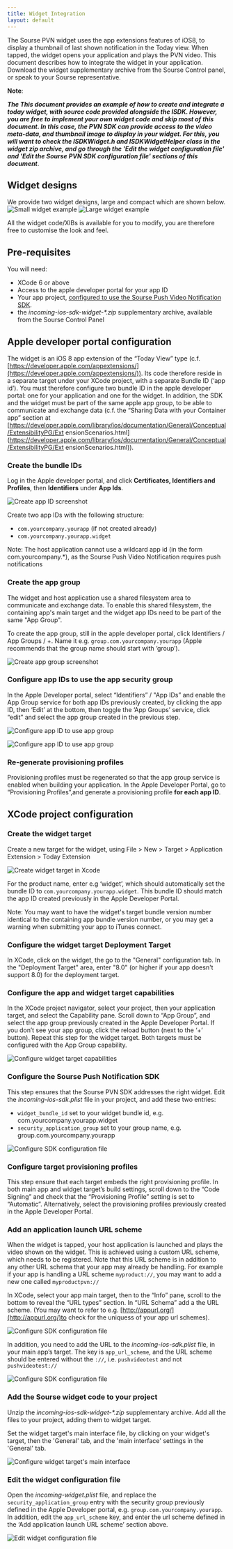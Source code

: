 ```yaml
---
title: Widget Integration
layout: default 
---
```


The Sourse PVN widget uses the app extensions features of iOS8, to display a thumbnail of last shown notification in the Today view. When tapped, the widget opens your application and plays the PVN video. This document describes how to integrate the widget in your application. Download the widget supplementary archive from the Sourse Control panel, or speak to your Sourse representative. 

__Note__:

___The This document provides an example of how to create and integrate a today widget, with source code provided alongside the ISDK. However, you are free to implement your own widget code and skip most of this document. In this case, the PVN SDK can provide access to the video meta-data, and thumbnail image to display in your widget. For this, you will want to check the ISDKWidget.h and ISDKWidgetHelper class in the widget zip archive, and go through the 'Edit the widget configuration file' and 'Edit the Sourse PVN SDK configuration file' sections of this document___.


## Widget designs ##

We provide two widget designs, large and compact which are shown below. 
![Small widget example](./images/widget_small.png)
![Large widget example](./images/widget_large.png)

All the widget code/XIBs is available for you to modify, you are therefore free to customise the look and feel.


## Pre-requisites

You will need: 

* XCode 6 or above
* Access to the apple developer portal for your app ID
* Your app project, [configured to use the Sourse Push Video Notification SDK](./). 
* the _incoming-ios-sdk-widget-*.zip_ supplementary archive, available from the Sourse Control Panel


## Apple developer portal configuration ##

The widget is an iOS 8 app extension of the “Today View” type (c.f. [https://developer.apple.com/app­extensions/](https://developer.apple.com/app­extensions/))​.
Its code therefore reside in a separate target under your XCode project, with a separate Bundle ID (‘app id’). You must therefore configure two bundle ID in the apple developer portal: one for your application and one for the widget. In addition, the SDK and the widget must be part of the same apple app group, to be able to communicate and exchange data (c.f. the “Sharing Data with your Container app” section at [https://developer.apple.com/library/ios/documentation/General/Conceptual/ExtensibilityPG/Ext ensionScenarios.html](https://developer.apple.com/library/ios/documentation/General/Conceptual/ExtensibilityPG/Ext ensionScenarios.html)).


### Create the bundle IDs ###

Log in the Apple developer portal, and click __Certificates, Identifiers and Profiles__, then __Identifiers__ under __App Ids__.

![Create app ID screenshot](./images/widget_appledev_app_id.png)

Create two app IDs with the following structure:

 * `com.yourcompany.yourapp` (if not created already)
 * `com.yourcompany.yourapp.widget`

Note: The host application cannot use a wildcard app id (in the form com.yourcompany.*), as the Sourse Push Video Notification requires push notifications


### Create the app group ### 

The widget and host application use a shared filesystem area to communicate and exchange data. To enable this shared filesystem, the containing app's main target and the widget app IDs need to be part of the same "App Group".

To create the app group, still in the apple developer portal, click Identifiers / App Groups / +. Name it e.g. `group.com.yourcompany.yourapp` (Apple recommends that the group name should start with ‘group’). 
	
![Create app group screenshot](./images/widget_app_group.png)


### Configure app IDs to use the app security group ###

In the Apple Developer portal, select “Identifiers” / "App IDs” and enable the App Group service for both app IDs previously created, by clicking the app ID, then ‘Edit’ at the bottom, then toggle the ‘App Groups’ service, click “edit” and select the app group created in the previous step.

![Configure app ID to use app group](./images/widget_app_group_configure.png)


![Configure app ID to use app group](./images/widget_app_group_configure2.png)


### Re-generate provisioning profiles ###

Provisioning profiles must be re­generated so that the app group service is enabled when building your application. In the Apple Developer Portal, go to “Provisioning Profiles”,and generate a provisioning profile __for each app ID__.

## XCode project configuration

### Create the widget target

Create a new target for the widget, using File > New > Target > Application Extension > Today Extension

![Create widget target in Xcode](./images/widget_create_target.png)

For the product name, enter e.g ‘widget’, which should automatically set the bundle ID to `com.yourcompany.yourapp.widget`. This bundle ID should match the app ID created previously in the Apple Developer Portal.

Note: You may want to have the widget's target bundle version number identical to the containing app bundle version number, or you may get a warning when submitting your app to iTunes connect.

### Configure the widget target Deployment Target

In XCode, click on the widget, the go to the "General" configuration tab. In the "Deployment Target" area, enter "8.0" (or higher if your app doesn't support 8.0) for the deployment target. 

### Configure the app and widget target capabilities

In the XCode project navigator, select your project, then your application target, and select the Capability pane. Scroll down to “App Group”, and select the app group previously created in the Apple Developer Portal. If you don’t see your app group, click the reload button (next to the ‘+’ button). Repeat this step for the widget target. Both targets must be configured with the App Group capability.

![Configure widget target capabilities](./images/widget_configure_target_capabilities.png)


### Configure the Sourse Push Notification SDK

This step ensures that the Sourse PVN SDK addresses the right widget. Edit the _incoming-­ios-­sdk.plist_ file in your project, and add these two entries:

 * `widget_bundle_id`​ set to your widget bundle id, e.g. com.yourcompany.yourapp.widget
 * `security_application_group`​ set to your group name, e.g. group.com.yourcompany.yourapp

![Configure SDK configuration file](./images/widget_sdk_configuration_file.png)

### Configure target provisioning profiles

This step ensure that each target embeds the right provisioning profile. In both main app and widget target’s build settings, scroll down to the “Code Signing” and check that the “Provisioning Profile” setting is set to “Automatic”. Alternatively, select the provisioning profiles previously created in the Apple Developer Portal.

### Add an application launch URL scheme

When the widget is tapped, your host application is launched and plays the video shown on the widget. This is achieved using a custom URL scheme, which needs to be registered.
Note that this URL scheme is in addition to any other URL schema that your app may already be handling. For example if your app is handling a URL scheme `myproduct://`, you may want to add a new one called `myproduct­pvn://`

In XCode, select your app main target, then to the “Info” pane, scroll to the bottom to reveal the “URL types” section. In “URL Schema” add a the URL scheme. (You may want to refer to e.g. [http://appurl.org/](http://appurl.org/)​to check for the uniquess of your app url schemes). 

![Configure SDK configuration file](./images/widget_app_url1.png)

In addition, you need to add the URL to the _incoming­-ios-­sdk.plist_ file, in your main app’s target. The key is `app_url_scheme`, and the URL scheme should be entered without the ```://```, i.e. ```pushvideotest``` and not ```pushvideotest://```

![Configure SDK configuration file](./images/widget_app_url_sdk_config.png)

### Add the Sourse widget code to your project

Unzip the _incoming-ios-sdk-widget-*.zip_ supplementary archive. Add all the files to your project, adding them to widget target.

Set the widget target's main interface file, by clicking on your widget's target, then the 'General' tab, and the 'main interface' settings in the 'General' tab. 

![Configure widget target's main interface](./images/widget_setup_target.png)


### Edit the widget configuration file

Open the _incoming-widget.plist_ file, and replace the `security_application_group` entry with the security group previously defined in the Apple Developer portal, e.g. `group.com.yourcompany.yourapp`. In addition, edit the `app_url_scheme` key, and enter the url scheme defined in the ‘Add application launch URL scheme’ section above.

![Edit widget configuration file](./images/widget_edit_widget_config.png)












